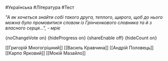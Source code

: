 #Українська #Література #Тест

*"А як хочеться знайти собі такого друга, теплого, щирого, щоб до нього можна було промовитися словом із Грінченкового словника та й з власного серця...", - мріє*

{noChangeVote on}
{hideProgress on}
{shareEnable off}
{hideCount on}

[[Григорій Многогрішний]]
[[Василь Кравчина]]
[[Андрій Половець]]
[[Карпо Ярковий]]
[[Мокій Мазайло]]
